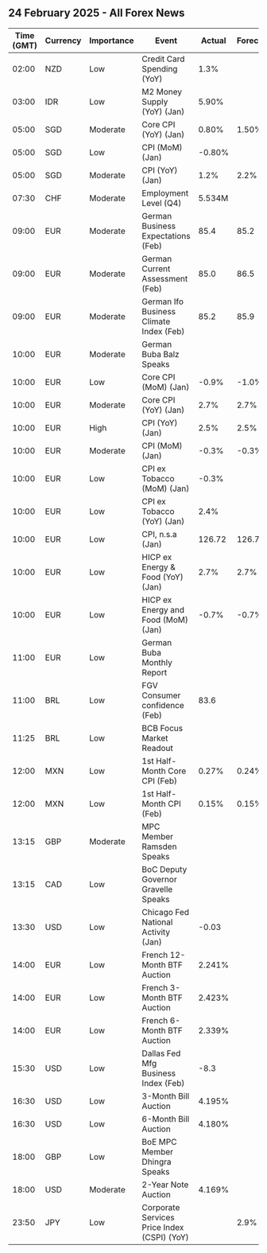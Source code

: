## 24 February 2025 - All Forex News

| Time (GMT) | Currency | Importance | Event | Actual | Forecast | Previous |
|------|----------|------------|-------|--------|----------|----------|
| 02:00 | NZD | Low | Credit Card Spending (YoY) | 1.3% |  | -1.3% |
| 03:00 | IDR | Low | M2 Money Supply (YoY) (Jan) | 5.90% |  | 4.40% |
| 05:00 | SGD | Moderate | Core CPI (YoY) (Jan) | 0.80% | 1.50% | 1.70% |
| 05:00 | SGD | Low | CPI (MoM) (Jan) | -0.80% |  | 0.30% |
| 05:00 | SGD | Moderate | CPI (YoY) (Jan) | 1.2% | 2.2% | 1.5% |
| 07:30 | CHF | Moderate | Employment Level (Q4) | 5.534M |  | 5.528M |
| 09:00 | EUR | Moderate | German Business Expectations (Feb) | 85.4 | 85.2 | 84.3 |
| 09:00 | EUR | Moderate | German Current Assessment (Feb) | 85.0 | 86.5 | 86.0 |
| 09:00 | EUR | Moderate | German Ifo Business Climate Index (Feb) | 85.2 | 85.9 | 85.2 |
| 10:00 | EUR | Moderate | German Buba Balz Speaks |  |  |  |
| 10:00 | EUR | Low | Core CPI (MoM) (Jan) | -0.9% | -1.0% | 0.5% |
| 10:00 | EUR | Moderate | Core CPI (YoY) (Jan) | 2.7% | 2.7% | 2.7% |
| 10:00 | EUR | High | CPI (YoY) (Jan) | 2.5% | 2.5% | 2.4% |
| 10:00 | EUR | Moderate | CPI (MoM) (Jan) | -0.3% | -0.3% | 0.4% |
| 10:00 | EUR | Low | CPI ex Tobacco (MoM) (Jan) | -0.3% |  | 0.4% |
| 10:00 | EUR | Low | CPI ex Tobacco (YoY) (Jan) | 2.4% |  | 2.3% |
| 10:00 | EUR | Low | CPI, n.s.a (Jan) | 126.72 | 126.71 | 127.07 |
| 10:00 | EUR | Low | HICP ex Energy & Food (YoY) (Jan) | 2.7% | 2.7% | 2.7% |
| 10:00 | EUR | Low | HICP ex Energy and Food (MoM) (Jan) | -0.7% | -0.7% | 0.3% |
| 11:00 | EUR | Low | German Buba Monthly Report |  |  |  |
| 11:00 | BRL | Low | FGV Consumer confidence (Feb) | 83.6 |  | 86.2 |
| 11:25 | BRL | Low | BCB Focus Market Readout |  |  |  |
| 12:00 | MXN | Low | 1st Half-Month Core CPI (Feb) | 0.27% | 0.24% | 0.28% |
| 12:00 | MXN | Low | 1st Half-Month CPI (Feb) | 0.15% | 0.15% | 0.20% |
| 13:15 | GBP | Moderate | MPC Member Ramsden Speaks |  |  |  |
| 13:15 | CAD | Low | BoC Deputy Governor Gravelle Speaks |  |  |  |
| 13:30 | USD | Low | Chicago Fed National Activity (Jan) | -0.03 |  | 0.18 |
| 14:00 | EUR | Low | French 12-Month BTF Auction | 2.241% |  | 2.276% |
| 14:00 | EUR | Low | French 3-Month BTF Auction | 2.423% |  | 2.452% |
| 14:00 | EUR | Low | French 6-Month BTF Auction | 2.339% |  | 2.369% |
| 15:30 | USD | Low | Dallas Fed Mfg Business Index (Feb) | -8.3 |  | 14.1 |
| 16:30 | USD | Low | 3-Month Bill Auction | 4.195% |  | 4.225% |
| 16:30 | USD | Low | 6-Month Bill Auction | 4.180% |  | 4.220% |
| 18:00 | GBP | Low | BoE MPC Member Dhingra Speaks |  |  |  |
| 18:00 | USD | Moderate | 2-Year Note Auction | 4.169% |  | 4.211% |
| 23:50 | JPY | Low | Corporate Services Price Index (CSPI) (YoY) |  | 2.9% | 2.9% |
